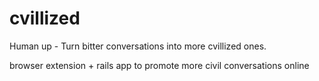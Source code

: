 cvillized
=========

Human up - Turn bitter conversations into more cvillized ones.

browser extension + rails app to promote more civil conversations online
